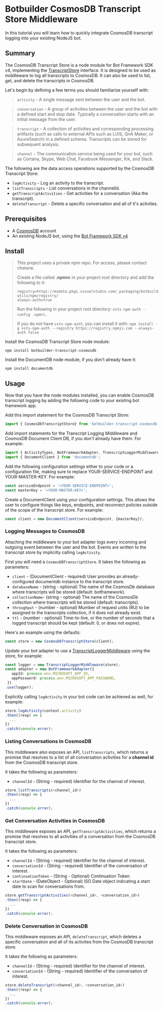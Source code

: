 # Botbuilder CosmosDB Transcript Store Middleware

In this tutorial you will learn how to quickly integrate CosmosDB transcript logging into your existing NodeJS bot.

## Summary

The CosmosDB Transcript Store is a node module for Bot Framework SDK v4, implementing the [TranscriptStore](https://docs.microsoft.com/en-us/javascript/api/botbuilder-core-extensions/transcriptstore) interface. It is designed to be used as middleware to log all transcripts to CosmosDB. It can also be used to list, get, and delete the transcripts in CosmosDB.

Let's begin by defining a few terms you should familiarize yourself with:

> `activity` - A single message sent between the user and the bot.

> `conversation` - A group of activities between the user and the bot with a defined start and stop date. Typically a conversation starts with an initial message from the user.

> `transcript` - A collection of activities and corresponding processing artifacts (such as calls to external APIs such as LUIS, QnA Maker, or AzureSearch) in a defined schema. Transcripts can be stored for subsequent analysis.

> `channel` - The communication service being used for your bot, such as Cortana, Skype, Web Chat, Facebook Messenger, Kik, and Slack.

The following are the data access operations supported by the CosmosDB Transcript Store:
- `logActivity` - Log an activity to the transcript.
- `listTranscripts` - List conversations in the channelId.
- `getTranscriptActivities` - Get activities for a conversation (Aka the transcript).
- `deleteTranscript` - Delete a specific conversation and all of it's activites.

## Prerequisites

- A [CosmosDB](https://docs.microsoft.com/en-us/azure/cosmos-db/introduction) account
- An existing NodeJS bot, using the [Bot Framework SDK v4](https://dev.botframework.com/)

## Install

> This project uses a private npm repo. For access, please contact chstone.
>
> Create a file called **.npmrc** in your project root directory and add the following to it:
>
> ```
> registry=https://msdata.pkgs.visualstudio.com/_packaging/botbuilder-utils/npm/registry/
> always-auth=true
> ```
>
> Run the following in your project root directory: `vsts-npm-auth -config .npmrc`.
>
> If you do not have `vsts-npm-auth`, you can install it with: `npm install -g vsts-npm-auth --registry https://registry.npmjs.com --always-auth false`

Install the CosmosDB Transcript Store node module:

```
npm install botbuilder-transcript-cosmosdb
```

Install the DocumentDB node module, if you don't already have it:

```
npm install documentdb
```

## Usage

Now that you have the node modules installed, you can enable CosmosDB transcript logging by adding the following code to your existing bot framework app.

Add this import statement for the CosmosDB Transcript Store:

```TypeScript
import { CosmosDbTranscriptStore} from 'botbuilder-transcript-cosmosdb';
```

Add import statements for the Transcript Logging Middleware and CosmosDB Document Client DB, if you don't already have them. For example:

```TypeScript
import { ActivityTypes, BotFrameworkAdapter, TranscriptLoggerMiddleware } from 'botbuilder';
import { DocumentClient } from 'documentdb';
```

Add the following configuration settings either to your code or a configuration file, making sure to replace YOUR-SERVICE-ENDPOINT and YOUR-MASTER-KEY. For example:

```TypeScript
const serviceEndpoint = '<YOUR-SERVICE-ENDPOINT>';
const masterKey = '<YOUR-MASTER-KEY>';
```

Create a DocumentClient using your configuration settings. This allows the user to configure things like keys, endpoints, and reconnect policies outside of the scope of the transcript store. For example:

```TypeScript
const client = new DocumentClient(serviceEndpoint, {masterKey});
```

### Logging Messages to CosmosDB

Attaching the middleware to your bot adapter logs every incoming and outgoing event between the user and the bot. Events are written to the transcript store by implicitly calling `logActivity`.  

First you will need a `CosmosDBTranscriptStore`. It takes the following as parameters:

- `client` - (DocumentClient - required) User provides an already-configured documentdb instance to the transcript store. 
- `databaseName` - (string - optional) The name of the CosmosDb database where transcripts will be stored (default: botframework).
- `collectionName`- (string - optional) The name of the CosmosDb collection where transcripts will be stored (default: transcripts).
- `throughput` - (number - optional) Mumber of request units (RU) to be assigned to the transcripts collection, if it does not already exist.
- `ttl` - (number - optional) Time-to-live, or the number of seconds that a logged transcript should be kept (default: 0, or does not expire).

Here's an example using the defaults:

```TypeScript
const store = new CosmosDbTranscriptStore(client);
```

Update your bot adapter to use a [TranscriptLoggerMiddleware](https://docs.microsoft.com/en-us/javascript/api/botbuilder-core-extensions/transcriptloggermiddleware) using the store, for example:

```TypeScript
const logger = new TranscriptLoggerMiddleware(store);
const adapter = new BotFrameworkAdapter({
   appId: process.env.MICROSOFT_APP_ID,
   appPassword: process.env.MICROSOFT_APP_PASSWORD,
 })
.use(logger);
```

Explicitly calling `logActivity` in your bot code can be achieved as well, for example:  

```TypeScript
store.logActivity(context.activity)
.then((resp) => {
  ...
})
.catch(console.error);
```  

### Listing Conversations in CosmosDB

This middleware also exposes an API, `listTranscripts`, which returns a promise that resolves to a list of all conversation activities for a **channel id** from the CosmosDB transcript store.

It takes the following as parameters:  
- `channelId` - (String - required) Identifier for the channel of interest.

```TypeScript
store.listTranscripts(<channel_id>)
.then((resp) => {
  ...
})
.catch(console.error);
```

### Get Conversation Activities in CosmosDB

This middleware exposes an API, `getTranscriptActivities`, which returns a promise that resolves to all activities of a conversation from the CosmosDB transcript store.

It takes the following as parameters:
- `channelId` - (String - required) Identifier for the channel of interest.  
- `conversationId` - (String - required) Identifier of the conversation of interest.  
- `continuationToken` - (String - Optional) Continuation Token  
- `startDate` - (DateObject - Optional) ISO Date object indicating a start date to scan for conversations from.  

```Typescript
store.getTranscriptActivities(<channel_id>, <conversation_id>)
.then((resp) => {
  ...
})
.catch(console.error);
```

### Delete Conversation in CosmosDB

This middleware exposes an API, `deleteTranscript`, which deletes a specific conversation and all of its activites from the CosmosDB transcript store.

It takes the following as parameters: 
- `channelId` -  (String - required) Identifier for the channel of interest.  
- `conversationId` - (String - required) Identifier of the conversation of interest. 

```TypeScript
store.deleteTranscript(<channel_id>, <conversation_id>)
.then((resp) => {
  ...
})
.catch(console.error); 
```